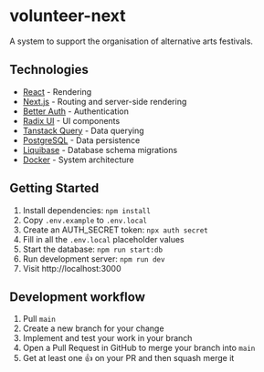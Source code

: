 # volunteer-next

A system to support the organisation of alternative arts festivals.

## Technologies

- [React](https://react.dev/) - Rendering
- [Next.js](https://nextjs.org) - Routing and server-side rendering
- [Better Auth](https://www.better-auth.com/) - Authentication
- [Radix UI](https://www.radix-ui.com/) - UI components
- [Tanstack Query](https://tanstack.com/query/latest) - Data querying
- [PostgreSQL](https://www.postgresql.org/) - Data persistence
- [Liquibase](https://www.liquibase.com/) - Database schema migrations
- [Docker](https://www.docker.com/) - System architecture

## Getting Started

1. Install dependencies: `npm install`
2. Copy `.env.example` to `.env.local`
3. Create an AUTH_SECRET token: `npx auth secret`
4. Fill in all the `.env.local` placeholder values
5. Start the database: `npm run start:db`
6. Run development server: `npm run dev`
7. Visit http://localhost:3000

## Development workflow

1. Pull `main`
2. Create a new branch for your change
3. Implement and test your work in your branch
4. Open a Pull Request in GitHub to merge your branch into `main`
5. Get at least one 👍 on your PR and then squash merge it

